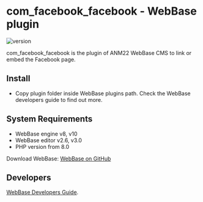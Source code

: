 # com_facebook_facebook - WebBase plugin
![version](https://img.shields.io/badge/version-1.2-blue)

com_facebook_facebook is the plugin of ANM22 WebBase CMS to link or embed the Facebook page.

## Install
*	Copy plugin folder inside WebBase plugins path. Check the WebBase developers guide to find out more.

## System Requirements
*	WebBase engine v8, v10
*	WebBase editor v2.6, v3.0
*	PHP version from 8.0

Download WebBase: [WebBase on GitHub](https://github.com/ANM22/WebBase)

## Developers
[WebBase Developers Guide](https://www.anm22.it/it/webbase-developers/).
